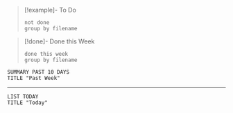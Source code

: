 
>[!example]- To Do
>```tasks
>not done
>group by filename
>```


>[!done]- Done this Week
>```tasks
>done this week
>group by filename
>```

```toggl
SUMMARY PAST 10 DAYS
TITLE "Past Week"
```
___

```toggl
LIST TODAY
TITLE "Today"
```


